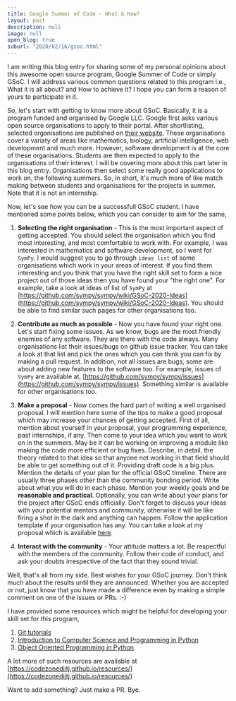 ```yaml
---
title: Google Summer of Code - What & How?
layout: post
description: null
image: null
open_blog: true
suburl: "2020/02/16/gsoc.html"
---
```


I am writing this blog entry for sharing some of my personal opinions about this awesome open source program, Google Summer of Code or simply GSoC. I will address various common questions related to this program i.e., What it is all about? and How to achieve it? I hope you can form a reason of yours to participate in it.

So, let's start with getting to know more about GSoC. Basically, it is a program funded and organised by Google LLC. Google first asks various open source organisations to apply to their portal. After shortlisting, selected organisations are published on [their website](https://summerofcode.withgoogle.com/). These organisations cover a variaty of areas like mathematics, biology, artificial intelligence, web development and much more. However, software development is at the core of these organisations. Students are then expected to apply to the organisations of their interest. I will be covering more about this part later in this blog entry. Organisations then select some really good applications to work on, the following summers.
So, in short, it's much more of like match making between students and organisations for the projects in summer. Note that it is not an internship.

Now, let's see how you can be a successfull GSoC student. I have mentioned some points below, which you can consider to aim for the same,

1. **Selecting the right organisation** - This is the most important aspect of getting accepted. You should select the organisation which you find most interesting, and most comfortable to work with. For example, I was interested in mathematics and software development, so I went for `SymPy`. I would suggest you to go through `ideas list` of some organisations which work in your areas of interest. If you find them interesting and you think that you have the right skill set to form a nice project out of those ideas then you have found your "the right one". For example, take a look at ideas of list of `SymPy` at [https://github.com/sympy/sympy/wiki/GSoC-2020-Ideas](https://github.com/sympy/sympy/wiki/GSoC-2020-Ideas). You should be able to find similar such pages for other organisations too.

2. **Contribute as much as possible** - Now you have found your right one. Let's start fixing some issues. As we know, bugs are the most friendly enemies of any software. They are there with the code always. Many organisations list their issues/bugs on github issue tracker. You can take a look at that list and pick the ones which you can think you can fix by making a pull request. In addition, not all issues are bugs, some are about adding new features to the software too. For example, issues of `SymPy` are available at, [https://github.com/sympy/sympy/issues](https://github.com/sympy/sympy/issues). Something similar is available for other organisations too.

3. **Make a proposal** - Now comes the hard part of writing a well organised proposal. I will mention here some of the tips to make a good proposal which may increase your chances of getting accepted. First of all, mention about yourself in your proposal, your programming experience, past internships, if any. Then come to your idea which you want to work on in the summers. May be it can be working on improving a module like making the code more efficient or bug fixes. Describe, in detail, the theory related to that idea so that anyone not working in that field should be able to get something out of it. Providing draft code is a big plus. Mention the details of your plan for the official GSoC timeline. There are usually three phases other than the community bonding period. Write about what you will do in each phase. Mention your weekly goals and be **reasonable and practical**. Optionally, you can write about your plans for the project after GSoC ends officially.
Don't forget to discuss your ideas with your potential mentors and community, otherwise it will be like firing a shot in the dark and anything can happen. Follow the application template if your organisation has any. You can take a look at my proposal which is available [here](https://docs.google.com/document/d/1oIeaROiJyglpbris7X1uZPRE5ZeO0pD1ygCFhBIeATI/edit?usp=sharing).

4. **Interact with the community** - Your attitude matters a lot. Be respectful with the members of the community. Follow their code of conduct, and ask your doubts irrespective of the fact that they sound trivial.

Well, that's all from my side. Best wishes for your GSoC journey. Don't think much about the results until they are announced. Whether you are accepted or not, just know that you have made a difference even by making a simple comment on one of the issues or PRs. :-)

I have provided some resources which might be helpful for developing your skill set for this program,

1. [Git tutorials](https://www.youtube.com/playlist?list=PL6gx4Cwl9DGAKWClAD_iKpNC0bGHxGhcx)
2. [Introduction to Computer Science and Programming in Python](https://ocw.mit.edu/courses/electrical-engineering-and-computer-science/6-0001-introduction-to-computer-science-and-programming-in-python-fall-2016/)
3. [Object Oriented Programming in Python](https://www.udemy.com/course/python-beyond-the-basics-object-oriented-programming/).

A lot more of such resources are available at [https://codezonediitj.github.io/resources/](https://codezonediitj.github.io/resources/)

Want to add something? Just make a PR. Bye.
